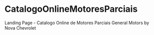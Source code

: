 # CatalogoOnlineMotoresParciais
Landing Page  - Catalogo Online de Motores Parciais General Motors by Nova Chevrolet
